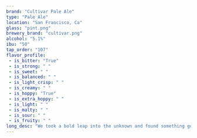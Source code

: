 ```yaml
---
brand: "Cultivar Pale Ale"
type: "Pale Ale"
location: "San Francisco, Ca"
glass: "pint.png"
brewery_brand: "cultivar.png"
alcohol: "5.1%"
ibu: "50"
tap_order: "107"
flavor_profile:
 - is_bitter: "True"
 - is_strong: " "
 - is_sweet: " "
 - is_balanced: " "
 - is_light_crisp: " "
 - is_creamy: " "
 - is_hoppy: "True"
 - is_extra_hoppy: " "
 - is_light: " "
 - is_malty: " "
 - is_sour: " "
 - is_fruity: " "
long_desc: "We took a bold leap into the unknown and found something good. By combining Chinook, Cluster, and Columbus hops, we have created a tantalizing combination resulting in this delicious Pale Ale. Like a ray of sunshine, this thirst quenching Pale Ale enter the bar. Note the hints of honey and citrus."
---
```


